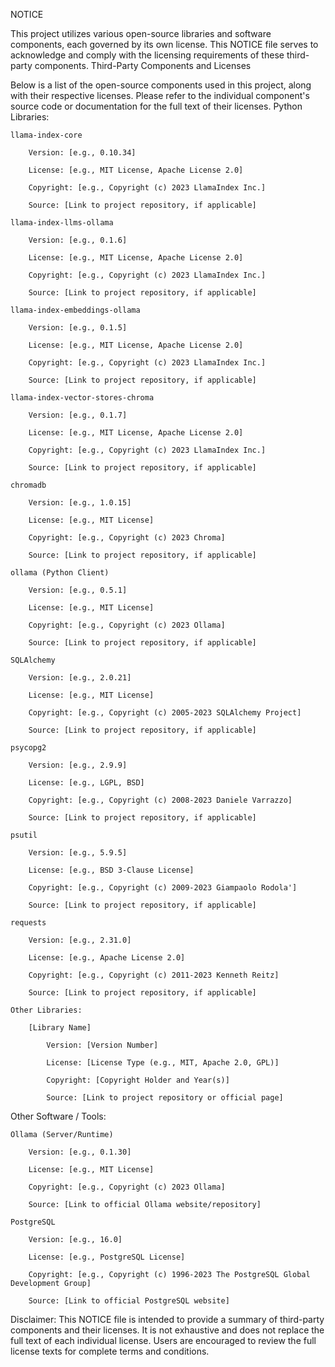 NOTICE

This project utilizes various open-source libraries and software components, each governed by its own license. This NOTICE file serves to acknowledge and comply with the licensing requirements of these third-party components.
Third-Party Components and Licenses

Below is a list of the open-source components used in this project, along with their respective licenses. Please refer to the individual component's source code or documentation for the full text of their licenses.
Python Libraries:

    llama-index-core

        Version: [e.g., 0.10.34]

        License: [e.g., MIT License, Apache License 2.0]

        Copyright: [e.g., Copyright (c) 2023 LlamaIndex Inc.]

        Source: [Link to project repository, if applicable]

    llama-index-llms-ollama

        Version: [e.g., 0.1.6]

        License: [e.g., MIT License, Apache License 2.0]

        Copyright: [e.g., Copyright (c) 2023 LlamaIndex Inc.]

        Source: [Link to project repository, if applicable]

    llama-index-embeddings-ollama

        Version: [e.g., 0.1.5]

        License: [e.g., MIT License, Apache License 2.0]

        Copyright: [e.g., Copyright (c) 2023 LlamaIndex Inc.]

        Source: [Link to project repository, if applicable]

    llama-index-vector-stores-chroma

        Version: [e.g., 0.1.7]

        License: [e.g., MIT License, Apache License 2.0]

        Copyright: [e.g., Copyright (c) 2023 LlamaIndex Inc.]

        Source: [Link to project repository, if applicable]

    chromadb

        Version: [e.g., 1.0.15]

        License: [e.g., MIT License]

        Copyright: [e.g., Copyright (c) 2023 Chroma]

        Source: [Link to project repository, if applicable]

    ollama (Python Client)

        Version: [e.g., 0.5.1]

        License: [e.g., MIT License]

        Copyright: [e.g., Copyright (c) 2023 Ollama]

        Source: [Link to project repository, if applicable]

    SQLAlchemy

        Version: [e.g., 2.0.21]

        License: [e.g., MIT License]

        Copyright: [e.g., Copyright (c) 2005-2023 SQLAlchemy Project]

        Source: [Link to project repository, if applicable]

    psycopg2

        Version: [e.g., 2.9.9]

        License: [e.g., LGPL, BSD]

        Copyright: [e.g., Copyright (c) 2008-2023 Daniele Varrazzo]

        Source: [Link to project repository, if applicable]

    psutil

        Version: [e.g., 5.9.5]

        License: [e.g., BSD 3-Clause License]

        Copyright: [e.g., Copyright (c) 2009-2023 Giampaolo Rodola']

        Source: [Link to project repository, if applicable]

    requests

        Version: [e.g., 2.31.0]

        License: [e.g., Apache License 2.0]

        Copyright: [e.g., Copyright (c) 2011-2023 Kenneth Reitz]

        Source: [Link to project repository, if applicable]

    Other Libraries:

        [Library Name]

            Version: [Version Number]

            License: [License Type (e.g., MIT, Apache 2.0, GPL)]

            Copyright: [Copyright Holder and Year(s)]

            Source: [Link to project repository or official page]

Other Software / Tools:

    Ollama (Server/Runtime)

        Version: [e.g., 0.1.30]

        License: [e.g., MIT License]

        Copyright: [e.g., Copyright (c) 2023 Ollama]

        Source: [Link to official Ollama website/repository]

    PostgreSQL

        Version: [e.g., 16.0]

        License: [e.g., PostgreSQL License]

        Copyright: [e.g., Copyright (c) 1996-2023 The PostgreSQL Global Development Group]

        Source: [Link to official PostgreSQL website]

Disclaimer: This NOTICE file is intended to provide a summary of third-party components and their licenses. It is not exhaustive and does not replace the full text of each individual license. Users are encouraged to review the full license texts for complete terms and conditions.
